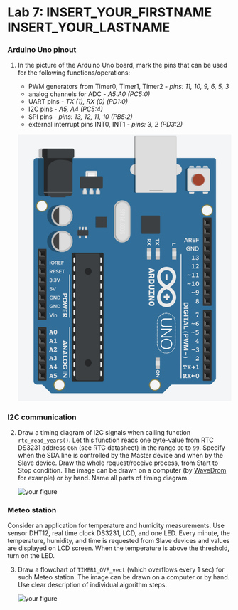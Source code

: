 # Lab 7: INSERT_YOUR_FIRSTNAME INSERT_YOUR_LASTNAME

### Arduino Uno pinout

1. In the picture of the Arduino Uno board, mark the pins that can be used for the following functions/operations:
   * PWM generators from Timer0, Timer1, Timer2 - *pins: 11, 10, 9, 6, 5, 3*
   * analog channels for ADC - *A5:A0 (PC5:0)*
   * UART pins - *TX (1), RX (0) (PD1:0)*
   * I2C pins - *A5, A4 (PC5:4)*
   * SPI pins - *pins: 13, 12, 11, 10 (PB5:2)*
   * external interrupt pins INT0, INT1 - *pins: 3, 2 (PD3:2)*

   ![your figure](https://github.com/OndraFoltyn/digital-electronics-2/blob/main/07-i2c/images/arduino.png)

### I2C communication

2. Draw a timing diagram of I2C signals when calling function `rtc_read_years()`. Let this function reads one byte-value from RTC DS3231 address `06h` (see RTC datasheet) in the range `00` to `99`. Specify when the SDA line is controlled by the Master device and when by the Slave device. Draw the whole request/receive process, from Start to Stop condition. The image can be drawn on a computer (by [WaveDrom](https://wavedrom.com/) for example) or by hand. Name all parts of timing diagram.

   ![your figure]()

### Meteo station

Consider an application for temperature and humidity measurements. Use sensor DHT12, real time clock DS3231, LCD, and one LED. Every minute, the temperature, humidity, and time is requested from Slave devices and values are displayed on LCD screen. When the temperature is above the threshold, turn on the LED.

3. Draw a flowchart of `TIMER1_OVF_vect` (which overflows every 1&nbsp;sec) for such Meteo station. The image can be drawn on a computer or by hand. Use clear description of individual algorithm steps.

   ![your figure]()
